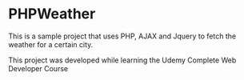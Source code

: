 # PHPWeather

This is a sample project that uses PHP, AJAX and Jquery to fetch the weather for a 
certain city.

This project was developed while learning the Udemy Complete Web Developer Course
